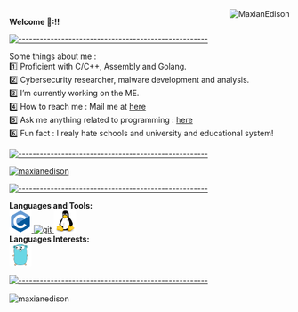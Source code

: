 <img align ="right" src="https://komarev.com/ghpvc/?username=maxianedison&label=Profile%20views&color=0e75b6&style=flat" alt="MaxianEdison">

<b>Welcome 👋:!! </b><br/>

[![-----------------------------------------------------](
https://raw.githubusercontent.com/andreasbm/readme/master/assets/lines/aqua.png)](https://github.com/BaseMax?tab=repositories)

Some things about me :</br>
:one: Proficient with C/C++, Assembly and Golang.</br>
:two: Cybersecurity researcher, malware development and analysis.</br>
:three: I’m currently working on the ME.</br>
:four: How to reach me : Mail me at <a href="mailto:maximilianedison@gmail.com">here</a></br>
:five: Ask me anything related to programming : <a href="mailto:maximilianedison@gmail.com">here</a></br>
:six: Fun fact : I realy hate schools and university and educational system!</br>

[![-----------------------------------------------------](
https://raw.githubusercontent.com/andreasbm/readme/master/assets/lines/aqua.png)](https://github.com/maxianedison?tab=repositories)

<a href="https://github.com/MaxianEdison?tab=repositories"><img src="https://github-profile-trophy.vercel.app/?username=maxianedison&column=8&margin-w=15&margin-h=15" alt="maxianedison"></a>

[![-----------------------------------------------------](
https://raw.githubusercontent.com/andreasbm/readme/master/assets/lines/aqua.png)](https://github.com/maxianedison?tab=repositories)

<b>Languages and Tools:</b><br/>
<a href="https://www.cprogramming.com/" target="_blank"> <img src="https://raw.githubusercontent.com/devicons/devicon/master/icons/c/c-original.svg" alt="c" width="40" height="40"/> </a> <a href="https://git-scm.com/" target="_blank"> <img src="https://www.vectorlogo.zone/logos/git-scm/git-scm-icon.svg" alt="git" width="40" height="40"/> </a> <a href="https://www.linux.org/" target="_blank"> <img src="https://raw.githubusercontent.com/devicons/devicon/master/icons/linux/linux-original.svg" alt="linux" width="40" height="40"/> </a>
<br>
<b>Languages Interests:</b><br/>
<a href="https://golang.org/" target="_blank">  <img src="https://raw.githubusercontent.com/devicons/devicon/master/icons/go/go-original.svg" alt="c" width="40" height="40"/> </a>

[![-----------------------------------------------------](
https://raw.githubusercontent.com/andreasbm/readme/master/assets/lines/aqua.png)](https://github.com/maxianedison?tab=repositories)

<img align="center" src="https://github-readme-stats.vercel.app/api?username=maxianedison&show_icons=true&locale=en" alt="maxianedison">
